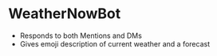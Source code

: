 # WeatherNowBot
- Responds to both Mentions and DMs
- Gives emoji description of current weather and a forecast
